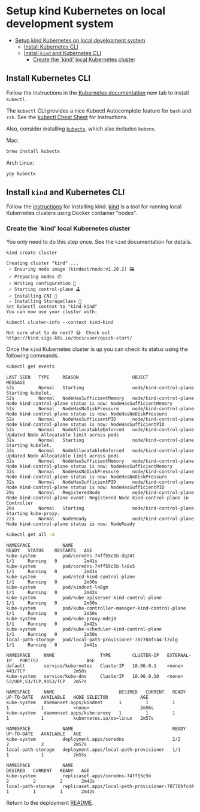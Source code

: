 
# Setup kind Kubernetes on local development system

- [Setup kind Kubernetes on local development system](#setup-kind-kubernetes-on-local-development-system)
  - [Install Kubernetes CLI](#install-kubernetes-cli)
  - [Install `kind` and Kubernetes CLI](#install-kind-and-kubernetes-cli)
    - [Create the `kind' local Kubernetes cluster](#create-the-kind-local-kubernetes-cluster)

## Install Kubernetes CLI

Follow the instructions in the [Kubernetes documentation](https://kubernetes.io/docs/tasks/tools/#kubectl) new tab to install `kubectl`.

The `kubectl` CLI provides a nice Kubectl Autocomplete feature for `bash` and `zsh`.
See the [kubectl Cheat Sheet](https://kubernetes.io/docs/reference/kubectl/cheatsheet/#kubectl-autocomplete) for instructions.

Also, consider installing [`kubectx`](https://github.com/ahmetb/kubectx), which also includes `kubens`.

Mac:

~~~bash
brew install kubectx
~~~

Arch Linux:

~~~bash
yay kubectx
~~~

## Install `kind` and Kubernetes CLI

Follow the [instructions](https://github.com/kubernetes-sigs/kind#installation-and-usage) for installing kind.
[kind](https://kind.sigs.k8s.io/) is a tool for running local Kubernetes clusters using Docker container “nodes”.

### Create the `kind' local Kubernetes cluster

You only need to do this step once. See the `kind` documentation for details.

~~~bash
kind create cluster
~~~

~~~text
Creating cluster "kind" ...
 ✓ Ensuring node image (kindest/node:v1.20.2) 🖼
 ✓ Preparing nodes 📦
 ✓ Writing configuration 📜
 ✓ Starting control-plane 🕹️
 ✓ Installing CNI 🔌
 ✓ Installing StorageClass 💾
Set kubectl context to "kind-kind"
You can now use your cluster with:

kubectl cluster-info --context kind-kind

Not sure what to do next? 😅  Check out https://kind.sigs.k8s.io/docs/user/quick-start/
~~~

Once the `kind` Kubernetes cluster is up you can check its status using the following commands.

~~~bash
kubectl get events
~~~

~~~text
LAST SEEN   TYPE     REASON                    OBJECT                    MESSAGE
52s         Normal   Starting                  node/kind-control-plane   Starting kubelet.
52s         Normal   NodeHasSufficientMemory   node/kind-control-plane   Node kind-control-plane status is now: NodeHasSufficientMemory
52s         Normal   NodeHasNoDiskPressure     node/kind-control-plane   Node kind-control-plane status is now: NodeHasNoDiskPressure
52s         Normal   NodeHasSufficientPID      node/kind-control-plane   Node kind-control-plane status is now: NodeHasSufficientPID
52s         Normal   NodeAllocatableEnforced   node/kind-control-plane   Updated Node Allocatable limit across pods
32s         Normal   Starting                  node/kind-control-plane   Starting kubelet.
32s         Normal   NodeAllocatableEnforced   node/kind-control-plane   Updated Node Allocatable limit across pods
32s         Normal   NodeHasSufficientMemory   node/kind-control-plane   Node kind-control-plane status is now: NodeHasSufficientMemory
32s         Normal   NodeHasNoDiskPressure     node/kind-control-plane   Node kind-control-plane status is now: NodeHasNoDiskPressure
32s         Normal   NodeHasSufficientPID      node/kind-control-plane   Node kind-control-plane status is now: NodeHasSufficientPID
29s         Normal   RegisteredNode            node/kind-control-plane   Node kind-control-plane event: Registered Node kind-control-plane in Controller
26s         Normal   Starting                  node/kind-control-plane   Starting kube-proxy.
22s         Normal   NodeReady                 node/kind-control-plane   Node kind-control-plane status is now: NodeReady

~~~

~~~bash
kubectl get all -A
~~~

~~~text
NAMESPACE            NAME                                             READY   STATUS    RESTARTS   AGE
kube-system          pod/coredns-74ff55c5b-dq24t                      1/1     Running   0          2m41s
kube-system          pod/coredns-74ff55c5b-ls8s5                      1/1     Running   0          2m41s
kube-system          pod/etcd-kind-control-plane                      1/1     Running   0          2m50s
kube-system          pod/kindnet-l48gm                                1/1     Running   0          2m42s
kube-system          pod/kube-apiserver-kind-control-plane            1/1     Running   0          2m50s
kube-system          pod/kube-controller-manager-kind-control-plane   1/1     Running   0          2m50s
kube-system          pod/kube-proxy-md5j8                             1/1     Running   0          2m42s
kube-system          pod/kube-scheduler-kind-control-plane            1/1     Running   0          2m50s
local-path-storage   pod/local-path-provisioner-78776bfc44-lzxlg      1/1     Running   0          2m41s

NAMESPACE     NAME                 TYPE        CLUSTER-IP   EXTERNAL-IP   PORT(S)                  AGE
default       service/kubernetes   ClusterIP   10.96.0.1    <none>        443/TCP                  2m58s
kube-system   service/kube-dns     ClusterIP   10.96.0.10   <none>        53/UDP,53/TCP,9153/TCP   2m57s

NAMESPACE     NAME                        DESIRED   CURRENT   READY   UP-TO-DATE   AVAILABLE   NODE SELECTOR            AGE
kube-system   daemonset.apps/kindnet      1         1         1       1            1           <none>                   2m56s
kube-system   daemonset.apps/kube-proxy   1         1         1       1            1           kubernetes.io/os=linux   2m57s

NAMESPACE            NAME                                     READY   UP-TO-DATE   AVAILABLE   AGE
kube-system          deployment.apps/coredns                  2/2     2            2           2m57s
local-path-storage   deployment.apps/local-path-provisioner   1/1     1            1           2m55s

NAMESPACE            NAME                                                DESIRED   CURRENT   READY   AGE
kube-system          replicaset.apps/coredns-74ff55c5b                   2         2         2       2m42s
local-path-storage   replicaset.apps/local-path-provisioner-78776bfc44   1         1         1       2m42s
~~~

Return to the deployment [README](https://github.com/mckeeh3/woe-sim/blob/master/README.md#setup-a-kubernetes-cluster).
